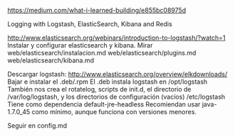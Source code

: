 https://medium.com/what-i-learned-building/e855bc08975d

Logging with Logstash, ElasticSearch, Kibana and Redis


http://www.elasticsearch.org/webinars/introduction-to-logstash/?watch=1
Instalar y configurar elasticsearch y kibana.
Mirar 
  web/elasticsearch/instalacion.md
  web/elasticsearch/plugins.md
  web/elasticsearch/kibana.md


Descargar logstash: http://www.elasticsearch.org/overview/elkdownloads/
Bajar e instalar el .deb/.rpm
El .deb instala logstash en /opt/logstash
También nos crea el rotatelog, scripts de init.d, el directorio de /var/log/logstash, y los directorios de configuración (vacíos) /etc/logstash
Tiene como dependencia default-jre-headless
Recomiendan usar java-1.7.0_45 como mínimo, aunque funciona con versiones menores.

Seguir en config.md
